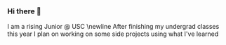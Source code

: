 ### Hi there 👋

I am a rising Junior @ USC \newline
After finishing my undergrad classes this year I plan on working on some side projects using what I've learned
